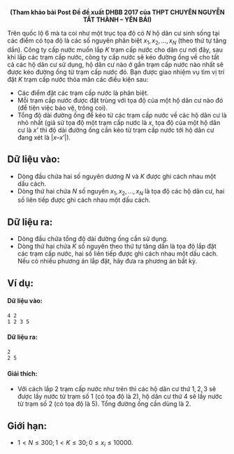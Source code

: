 **<center>(Tham khảo bài Post Đề đề xuất DHBB 2017 của THPT CHUYÊN NGUYỄN TẤT THÀNH – YÊN BÁI)</center>**

Trên quốc lộ $6$ mà ta coi như một trục tọa độ có $N$ hộ dân cư sinh sống tại các điểm có tọa độ là các số nguyên phân biệt $x_1, x_2, …, x_N$ (theo thứ tự tăng dần). Công ty cấp nước muốn lắp $K$ trạm cấp nước cho dân cư nơi đây, sau khi lắp các trạm cấp nước, công ty cấp nước sẽ kéo đường ống về cho tất cả các hộ dân cư sử dụng, hộ dân cư nào ở gần trạm cấp nước nào nhất sẽ được kéo đường ống từ trạm cấp nước đó. Bạn được giao nhiệm vụ tìm vị trí đặt $K$ trạm cấp nước thỏa mãn các điều kiện sau:
- Các điểm đặt các trạm cấp nước là phân biệt.
- Mỗi trạm cấp nước được đặt trùng với tọa độ của một hộ dân cư nào đó (để tiện việc bảo vệ, trông coi).
- Tổng độ dài đường ống để kéo từ các trạm cấp nước về các hộ dân cư là nhỏ nhất (giả sử tọa độ một trạm cấp nước là $x$, tọa độ của một hộ dân cư là $x’$ thì độ dài đường ống cần kéo từ trạm cấp nước tới hộ dân cư đang xét là $|x – x’|$).

## Dữ liệu vào:
- Dòng đầu chứa hai số nguyên dương $N$ và $K$ được ghi cách nhau một dấu cách.
- Dòng thứ hai chứa $N$ số nguyên $x_1, x_2, …, x_N$ là tọa độ các hộ dân cư, hai số liên tiếp được ghi cách nhau một dấu cách.

## Dữ liệu ra:
- Dòng đầu chứa tổng độ dài đường ống cần sử dụng.
- Dòng thứ hai chứa $K$ số nguyên theo thứ tự tăng dần là tọa độ lắp đặt các trạm cấp nước, hai số liên tiếp được ghi cách nhau một dấu cách. Nếu có nhiều phương án lắp đặt, hãy đưa ra phương án bất kỳ.

## Ví dụ:
#### Dữ liệu vào:
```
4 2
1 2 3 5
```

#### Dữ liệu ra:
```
2
2 5
```

#### Giải thích:
- Với cách lắp $2$ trạm cấp nước như trên thì các hộ dân cư thứ $1, 2, 3$ sẽ được lấy nước từ trạm số $1$ (có tọa độ là $2$), hộ dân cư thứ $4$ sẽ lấy nước từ trạm số $2$ (có tọa độ là $5$). Tổng đường ống cần dùng là $2$.

## Giới hạn:
- $1 < N ≤ 300; 1 < K ≤ 30; 0 ≤ x_i ≤ 10000$.